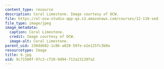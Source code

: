 ```yaml
---
content_type: resource
description: Coral Limestone. Image courtesy of OCW.
file: https://ol-ocw-studio-app-qa.s3.amazonaws.com/courses/12-110-sedimentary-geology-fall-2004/9c71580f97c3cf209d94712a23139fa2_6.jpg
file_type: image/jpeg
image_metadata:
  caption: Coral Limestone.
  credit: Image courtesy of OCW.
  image-alt: Coral Limestone.
parent_uid: 230dd682-1c86-a028-59fe-e2e125fc3b0a
resourcetype: Image
title: 6.jpg
uid: 9c71580f-97c3-cf20-9d94-712a23139fa2
---
```

